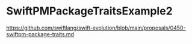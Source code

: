 # SwiftPMPackageTraitsExample2
https://github.com/swiftlang/swift-evolution/blob/main/proposals/0450-swiftpm-package-traits.md
